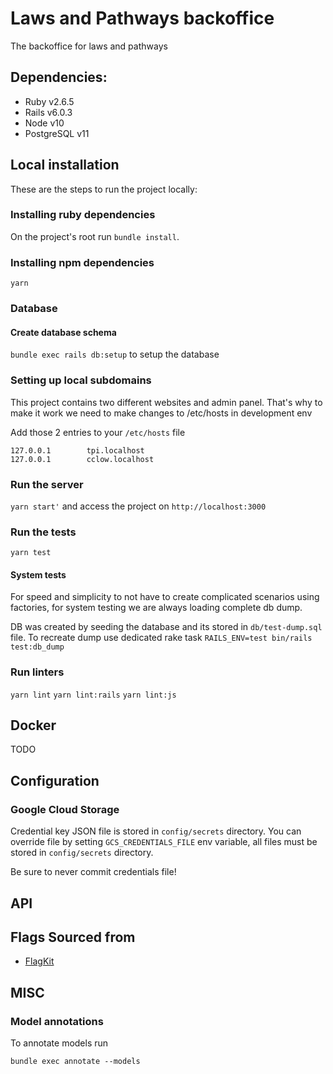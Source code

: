 # Laws and Pathways backoffice

The backoffice for laws and pathways

## Dependencies:

- Ruby v2.6.5
- Rails v6.0.3
- Node v10
- PostgreSQL v11

## Local installation

These are the steps to run the project locally:

### Installing ruby dependencies

On the project's root run `bundle install`.

### Installing npm dependencies

`yarn`

### Database

#### Create database schema

`bundle exec rails db:setup` to setup the database

### Setting up local subdomains

This project contains two different websites and admin panel. That's why to make it work we need to make changes to /etc/hosts in development env

Add those 2 entries to your `/etc/hosts` file

```
127.0.0.1        tpi.localhost
127.0.0.1        cclow.localhost
```

### Run the server

`yarn start'` and access the project on `http://localhost:3000`

### Run the tests

`yarn test`

#### System tests

For speed and simplicity to not have to create complicated scenarios using factories, for system testing we are always loading complete db dump.

DB was created by seeding the database and its stored in `db/test-dump.sql` file.
To recreate dump use dedicated rake task `RAILS_ENV=test bin/rails test:db_dump`

### Run linters

`yarn lint`
`yarn lint:rails`
`yarn lint:js`

## Docker

TODO

## Configuration

### Google Cloud Storage

Credential key JSON file is stored in `config/secrets` directory. You can override file by setting `GCS_CREDENTIALS_FILE` env variable, all files
must be stored in `config/secrets` directory.

Be sure to never commit credentials file!

## API

## Flags Sourced from

 * [FlagKit](https://github.com/madebybowtie/FlagKit)

## MISC

### Model annotations

To annotate models run

`bundle exec annotate --models`
